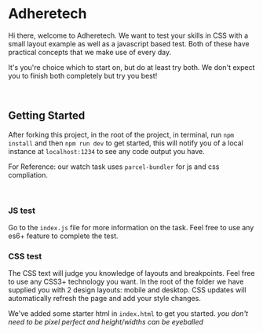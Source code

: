 # Adheretech

Hi there, welcome to Adheretech. We want to test your skills in CSS with a small layout example as well as a javascript based test.
Both of these have practical concepts that we make use of every day.

It's you're choice which to start on, but do at least try both. We don't expect you to finish both completely but try you best!

<br>

## Getting Started

After forking this project, in the root of the project, in terminal, run `npm install` and then `npm run dev` to get started, this will notify you of a local instance at `localhost:1234` to see any code output you have. 

For Reference: our watch task uses `parcel-bundler` for js and css compliation.

<br>

### JS test
Go to the `index.js` file for more information on the task. Feel free to use any es6+ feature to complete the test.

### CSS test

The CSS text will judge you knowledge of layouts and breakpoints. Feel free to use any CSS3+ technology you want. In the root of the folder we have supplied you with 2 design layouts: mobile and desktop. CSS updates will automatically refresh the page and add your style changes.

We've added some starter html in `index.html` to get you started.
_you don't need to be pixel perfect and height/widths can be eyeballed_
